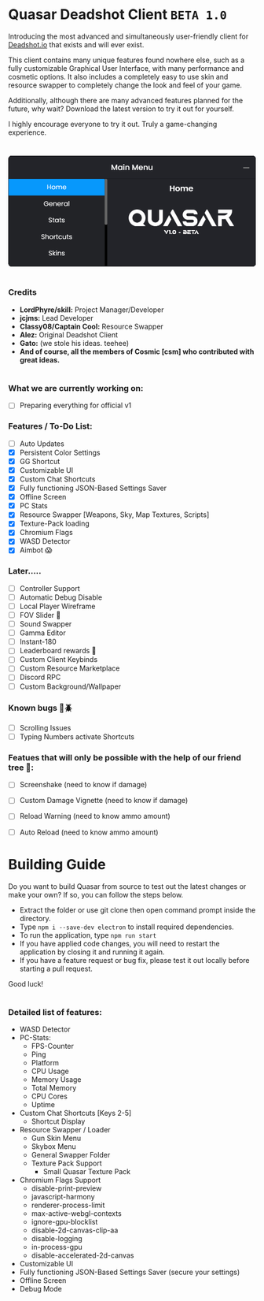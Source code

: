 # Quasar Deadshot Client `BETA 1.0`

Introducing the most advanced and simultaneously user-friendly client for [Deadshot.io](https://deadshot.io/) that exists and will ever exist.

This client contains many unique features found nowhere else, such as a fully customizable Graphical User Interface, with many performance and cosmetic options. It also includes a completely easy to use skin and resource swapper to completely change the look and feel of your game. 

Additionally, although there are many advanced features planned for the future, why wait? Download the latest version to try it out for yourself.

I highly encourage everyone to try it out. Truly a game-changing experience.
 
#
![](images/home.png)
#

### Credits

* **LordPhyre/skill:** Project Manager/Developer
* **jcjms:** Lead Developer
* **Classy08/Captain Cool:** Resource Swapper
* **Alez:** Original Deadshot Client
* **Gato:** (we stole his ideas. teehee)
* **And of course, all the members of Cosmic [csm] who contributed with great ideas.**

#

### What we are currently working on:
- [ ] Preparing everything for official v1

### Features / To-Do List:
- [ ] Auto Updates
- [x] Persistent Color Settings
- [x] GG Shortcut
- [x] Customizable UI
- [x] Custom Chat Shortcuts
- [x] Fully functioning JSON-Based Settings Saver
- [x] Offline Screen
- [x] PC Stats
- [x] Resource Swapper [Weapons, Sky, Map Textures, Scripts]
- [x] Texture-Pack loading
- [x] Chromium Flags
- [x] WASD Detector
- [x] Aimbot 😱

### Later.....
- [ ] Controller Support
- [ ] Automatic Debug Disable
- [ ] Local Player Wireframe
- [ ] FOV Slider 🤔
- [ ] Sound Swapper
- [ ] Gamma Editor
- [ ] Instant-180
- [ ] Leaderboard rewards 👀
- [ ] Custom Client Keybinds
- [ ] Custom Resource Marketplace
- [ ] Discord RPC
- [ ] Custom Background/Wallpaper

### Known bugs 🚨🪲
- [ ] Scrolling Issues
- [ ] Typing Numbers activate Shortcuts

### Featues that will only be possible with the help of our friend tree 🙂:
- [ ] Screenshake (need to know if damage)
- [ ] Custom Damage Vignette (need to know if damage)
- [ ] Reload Warning (need to know ammo amount)
- [ ] Auto Reload (need to know ammo amount)


# Building Guide
Do you want to build Quasar from source to test out the latest changes or make your own? 
If so, you can follow the steps below.

- Extract the folder or use git clone then open command prompt inside the directory.
- Type `npm i --save-dev electron` to install required dependencies.
- To run the application, type `npm run start`
- If you have applied code changes, you will need to restart the application by closing it and running it again.
- If you have a feature request or bug fix, please test it out locally before starting a pull request.

Good luck!

#
### Detailed list of features:

- WASD Detector
- PC-Stats:
    - FPS-Counter
    - Ping
    - Platform
    - CPU Usage
    - Memory Usage
    - Total Memory
    - CPU Cores
    - Uptime
- Custom Chat Shortcuts [Keys 2-5]
    - Shortcut Display
- Resource Swapper / Loader
    - Gun Skin Menu
    - Skybox Menu
    - General Swapper Folder
    - Texture Pack Support
        - Small Quasar Texture Pack
- Chromium Flags Support
    - disable-print-preview
    - javascript-harmony
    - renderer-process-limit
    - max-active-webgl-contexts
    - ignore-gpu-blocklist
    - disable-2d-canvas-clip-aa
    - disable-logging
    - in-process-gpu
    - disable-accelerated-2d-canvas
- Customizable UI
- Fully functioning JSON-Based Settings Saver (secure your settings)
- Offline Screen
- Debug Mode

#